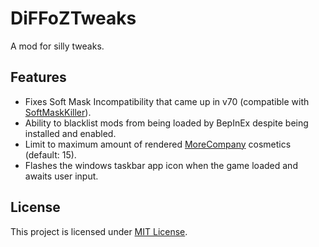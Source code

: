 # DiFFoZTweaks

A mod for silly tweaks.

## Features

- Fixes Soft Mask Incompatibility that came up in v70 (compatible with [SoftMaskKiller](https://thunderstore.io/c/lethal-company/p/XuXiaolan/SoftMaskKiller/)).
- Ability to blacklist mods from being loaded by BepInEx despite being installed and enabled.
- Limit to maximum amount of rendered [MoreCompany](https://github.com/notnotnotswipez/MoreCompany) cosmetics (default: 15).
- Flashes the windows taskbar app icon when the game loaded and awaits user input.

## License

This project is licensed under [MIT License](https://github.com/DiFFoZ/DiFFoZTweaks/blob/main/LICENSE).
